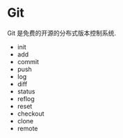 # Git
Git 是免费的开源的分布式版本控制系统.

* init
* add
* commit 
* push
* log
* diff
* status
* reflog
* reset
* checkout
* clone
* remote
  ​